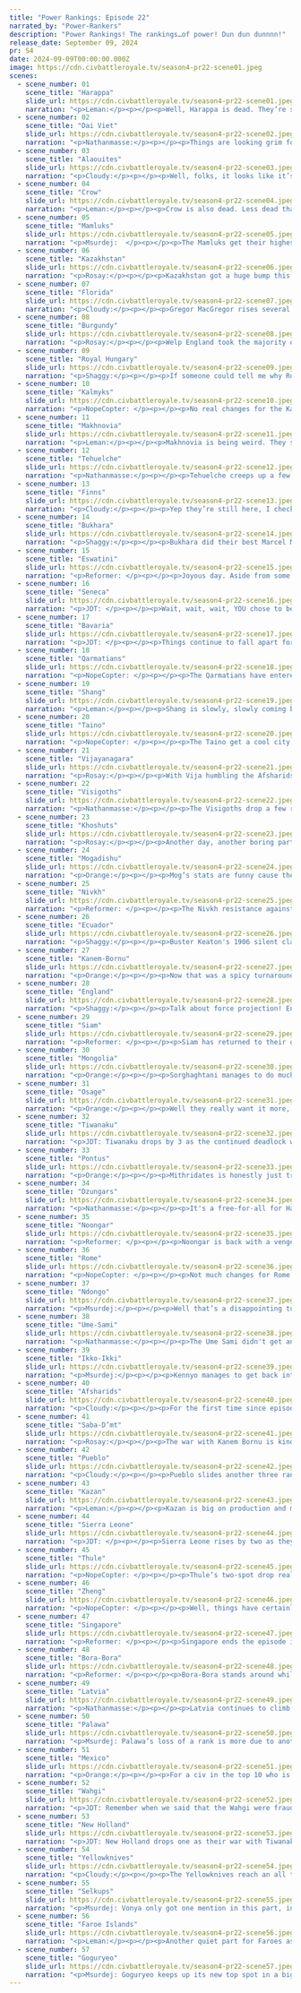 ```yaml
---
title: "Power Rankings: Episode 22"
narrated_by: "Power-Rankers"
description: "Power Rankings! The rankings…of power! Dun dun dunnnn!"
release_date: September 09, 2024
pr: S4
date: 2024-09-09T00:00:00.000Z
image: https://cdn.civbattleroyale.tv/season4-pr22-scene01.jpeg
scenes:
  - scene_number: 01
    scene_title: "Harappa"
    slide_url: https://cdn.civbattleroyale.tv/season4-pr22-scene01.jpeg
    narration: "<p>Leman:</p><p></p><p>Well, Harappa is dead. They’re so dead. It’s so bad. Did you see that slide? They have six units and I’m pretty sure half of them die to a single Knight attack. Harappa, the city, is at half health, every other city is completely surrounded. They’re so dead. The only question left is how many cities are Afsharids getting and how many are Khoshuts getting? I’m guessing one for Afsharids, three for Khoshuts. And none for Bukhara, because Bukhara sucks.</p>"
  - scene_number: 02
    scene_title: "Dai Viet"
    slide_url: https://cdn.civbattleroyale.tv/season4-pr22-scene02.jpeg
    narration: "<p>Nathanmasse:</p><p></p><p>Things are looking grim for Dai Viet.  Their capital is gone for good this time and Zheng’s troops are battering at the gates of Bac Giang. Their only hope is for the threat posed by Ikko-Ikki and Wahgi to draw enough units away that the siege fails.   </p>"
  - scene_number: 03
    scene_title: "Alaouites"
    slide_url: https://cdn.civbattleroyale.tv/season4-pr22-scene03.jpeg
    narration: "<p>Cloudy:</p><p></p><p>Well, folks, it looks like it’s the beginning of the end of Ismail ibn Sharif. Sierra Leone has declared war, and mountains can only do so much to protect them when they’re trying to defend against muskets with composite bowmen and swordsmen. Our consensus is that elimination is very likely on the cards, but probably not before Harappa and Dai Viet. We’ll see whether we’re right about that.</p>"
  - scene_number: 04
    scene_title: "Crow"
    slide_url: https://cdn.civbattleroyale.tv/season4-pr22-scene04.jpeg
    narration: "<p>Leman:</p><p></p><p>Crow is also dead. Less dead than Dai Viet and Harappa, but still dead. It’s not quite as apparent looking at the slides, but looking at the stats, it’s pretty clear that Crow have been ripped to shreds this episode. They lost over half their meager military, lost a quarter of their production, all of their cities are starving. Really the only reason they aren’t last is because Harappa and Dai Viet are somehow even more screwed and because it might be hard to take Baaxawuaashaliiko, the Crow city in Michigan. Like Harappa, the only real question is how many cities are Yellowknives getting and how many are Osage getting? I’m guessing three for Yellowknives and one for Osage, but Osage takes three episodes to take Baaxaquaashaliiko.</p>"
  - scene_number: 05
    scene_title: "Mamluks"
    slide_url: https://cdn.civbattleroyale.tv/season4-pr22-scene05.jpeg
    narration: "<p>Msurdej:  </p><p></p><p>The Mamluks get their highest rank since episode 3, all due to the failures of other civs. This isn’t because of their strength or tenacity, but because nobody has gotten around to crushing them yet. They’ll probably rise a few more spots due to this before dying, so if you want a safe spot to put your stocks that’ll go up, here’s a spot.</p>"
  - scene_number: 06
    scene_title: "Kazakhstan"
    slide_url: https://cdn.civbattleroyale.tv/season4-pr22-scene06.jpeg
    narration: "<p>Rosay:</p><p></p><p>Kazakhstan got a huge bump this part, entirely due to the fall of so many other civs. Don’t let the statistical noise fool you though Kazakhstan is still rump-tier.</p>"
  - scene_number: 07
    scene_title: "Florida"
    slide_url: https://cdn.civbattleroyale.tv/season4-pr22-scene07.jpeg
    narration: "<p>Cloudy:</p><p></p><p>Gregor MacGregor rises several ranks due to some well-timed insurance fraud, orchestrating the destruction of the original St. Augustine that he had already sold to multiple civs, followed by resettlement of the city with all new buildings, their deeds in Floridian hands. I swear this man is a genius.</p>"
  - scene_number: 08
    scene_title: "Burgundy"
    slide_url: https://cdn.civbattleroyale.tv/season4-pr22-scene08.jpeg
    narration: "<p>Rosay:</p><p></p><p>Welp England took the majority of that Burgundussy after all, leaving Burgundy a shadow of its former self. Given that Burgundy is now all but stuck in the alps, I feel like Burgundy is going to be a long term resident of the rump town for a while until the newly found tech gap makes their survival impossible. Either that or they become mountain Belgium.</p>"
  - scene_number: 09
    scene_title: "Royal Hungary"
    slide_url: https://cdn.civbattleroyale.tv/season4-pr22-scene09.jpeg
    narration: "<p>Shaggy:</p><p></p><p>If someone could tell me why Royal Hungary is rising 4 ranks after doing nothing but get citadelled by Latvia this episode, that'd be great.</p>"
  - scene_number: 10
    scene_title: "Kalmyks"
    slide_url: https://cdn.civbattleroyale.tv/season4-pr22-scene10.jpeg
    narration: "<p>NopeCopter: </p><p></p><p>No real changes for the Kalmyks, aside from Makhnovia getting owned, but the fall of several other civs means they get to go up three spots. Given their borders mean it’ll be hard for any one civ to kill them off in a single war even now, they could easily gain a few more spots before they die, too. Progress!</p>"
  - scene_number: 11
    scene_title: "Makhnovia"
    slide_url: https://cdn.civbattleroyale.tv/season4-pr22-scene11.jpeg
    narration: "<p>Leman:</p><p></p><p>Makhnovia is being weird. They spent most of the episode waiting for Pontus to let them turn their cities back on, (Pontus used their UA to put all of Makhnovia’s cities into resistance). Then Makhnovia decided to take its army and move it all to Aleksandrovsk, instead of defending Ekaterinoslav.  We have no idea why they thought this was a good idea? It makes no sense, and it actively lost them a city. Kassa is wide open too so it might have even lost them two cities. Wild choices from the AI.</p>"
  - scene_number: 12
    scene_title: "Tehuelche"
    slide_url: https://cdn.civbattleroyale.tv/season4-pr22-scene12.jpeg
    narration: "<p>Nathanmasse:</p><p></p><p>Tehuelche creeps up a few ranks but their situation is no better than at the start of the episode.  They seem to have sent all of their units to either attack Pampa Koani or embarked them around Koleul Kayke to defend the city.  It’s a bold move Cotton, let’s see if it pays off.</p>"
  - scene_number: 13
    scene_title: "Finns"
    slide_url: https://cdn.civbattleroyale.tv/season4-pr22-scene13.jpeg
    narration: "<p>Cloudy:</p><p></p><p>Yep they’re still here, I checked.</p>"
  - scene_number: 14
    scene_title: "Bukhara"
    slide_url: https://cdn.civbattleroyale.tv/season4-pr22-scene14.jpeg
    narration: "<p>Shaggy:</p><p></p><p>Bukhara did their best Marcel Marceau impression this week by really exploring the limits of their box. Breaking out from Balkh is a hard task this early in the game, Harappa really stuck them in the gut with the land grabs. If the Dzungar plot materializes, they might be able to really threaten Bukhara's soft (read: non-mountainous) underbelly in Turkistan.</p>"
  - scene_number: 15
    scene_title: "Eswatini"
    slide_url: https://cdn.civbattleroyale.tv/season4-pr22-scene15.jpeg
    narration: "<p>Reformer: </p><p></p><p>Joyous day. Aside from some small-scale pillaging, Eswatini comes out of the war with Ndongo COMPLETELY UNSCATHED. Few saw this coming - I certainly didn’t. Now, obviously Eswatini is still weak, and noticeably weaker than anyone in the neighborhood (except maybe Mogadishu), but now they can continue to be plucky in their little corner of the world. In a sense, that is all you can ask for when you’re this close to the bottom. A small adventure of your own, far removed from the stressful race for world domination. Is that not more pleasant than any other option?</p>"
  - scene_number: 16
    scene_title: "Seneca"
    slide_url: https://cdn.civbattleroyale.tv/season4-pr22-scene16.jpeg
    narration: "<p>JDT: </p><p></p><p>Wait, wait, wait, YOU chose to believe Gregor McGregor? You really thought that you could make a deal with him, strengthen your nation, and make a comeback? And look at you now! Getting humiliated by the Taino! -rep for getting scammed. </p>"
  - scene_number: 17
    scene_title: "Bavaria"
    slide_url: https://cdn.civbattleroyale.tv/season4-pr22-scene17.jpeg
    narration: "<p>JDT: </p><p></p><p>Things continue to fall apart for Bavaria as they temporarily lose their core city of Nuremburg to Latvia. To make matters worse, Hungary and England are still circling like vultures, and have the potential to snag cities if the Bavarians aren’t vigilant. Every statline for Bavaria is in the dumpster, and they are now stuck with fewer escape routes for an increasing dearth of expansion options. Maybe it's time to play requiem? </p>"
  - scene_number: 18
    scene_title: "Qarmatians"
    slide_url: https://cdn.civbattleroyale.tv/season4-pr22-scene18.jpeg
    narration: "<p>NopeCopter: </p><p></p><p>The Qarmatians have entered a pretty rough dry spell lately given how dynamic they were at their peak. As always, their neighbors all look stronger than them, but eventually they’ll become so strong that no amount of clutch and wanting it more can turn things around. Presumably, at least. With the likes of Pontus, the Afsharids, and Saba-D’mt as neighbors, you can never say for sure. It’s probably best to act sooner rather than later anyways, though, just to be safe.</p>"
  - scene_number: 19
    scene_title: "Shang"
    slide_url: https://cdn.civbattleroyale.tv/season4-pr22-scene19.jpeg
    narration: "<p>Leman:</p><p></p><p>Shang is slowly, slowly coming back to life. Their science is up 49.0% from last episode indicating that a few of their cities are coming back online. I’m not entirely sure which ones because Shang did not really show up this episode. That’s honestly probably good, because I fear the next time Shang is front and center they’re going to be being carved up by Goguryeo and Zheng.</p>"
  - scene_number: 20
    scene_title: "Taino"
    slide_url: https://cdn.civbattleroyale.tv/season4-pr22-scene20.jpeg
    narration: "<p>NopeCopter: </p><p></p><p>The Taino get a cool city snipe and immediately burn it, what are the odds. Poor guys would look half-decent right now if it wasn’t for their happiness issues (which to be fair they’ve solved now), and of course the double threats of Mexico and New Holland. Still, they look decent if you ignore their neighbors, and they could still hypothetically kill off Florida if they realllly wanted to, so they can’t be too low on the rankings.</p>"
  - scene_number: 21
    scene_title: "Vijayanagara"
    slide_url: https://cdn.civbattleroyale.tv/season4-pr22-scene21.jpeg
    narration: "<p>Rosay:</p><p></p><p>With Vija humbling the Afsharids feeling almost like a distant memory, Vijayanagara is now the 3rd wheel in the anti-Harappa coalition. Joining in on the “fuck over Harappa club” was probably their only move and 1 in 10 times they might get a city out of this, but it’s really going to suck for ol’ Vija losing their anti-Afsharid shield.</p>"
  - scene_number: 22
    scene_title: "Visigoths"
    slide_url: https://cdn.civbattleroyale.tv/season4-pr22-scene22.jpeg
    narration: "<p>Nathanmasse:</p><p></p><p>The Visigoths drop a few ranks which could be on account of their war with Burgundy, Rome, or even the Faroes.  But for me, it's because England ended up with Asturica.  After 100 turns of trying and failing, someone else gets the city which has to hurt.  That said, those ongoing wars are draining and there seems very few opportunities for them to come out ahead so a demotion is warranted.</p>"
  - scene_number: 23
    scene_title: "Khoshuts"
    slide_url: https://cdn.civbattleroyale.tv/season4-pr22-scene23.jpeg
    narration: "<p>Rosay:</p><p></p><p>Another day, another boring part for Khoshuts… HEY WAIT A MINUTE THEY'RE ACTUALLY ON A CONQUEST. That’s right this was the part the Khoshuts decided that “hey I can be relevant too” and declared a war, and are actually fucking advancing over the Great Wall. They could score the fifth elimination of the cycle too, barring Zheng or the Afsharids getting a kill first. As an added bonus, if the Khoshuts win just one city, that would be an advancement into weaker territory, as opposed to, say eliminating the neighborhood rump and being on the doorstep of a great power afterwards.</p>"
  - scene_number: 24
    scene_title: "Mogadishu"
    slide_url: https://cdn.civbattleroyale.tv/season4-pr22-scene24.jpeg
    narration: "<p>Orange:</p><p></p><p>Mog’s stats are funny cause they have abysmal production but quite a lot of strength, they also have real good population but terrible effective science somehow. Maybe it’s the UU’s? It’s hard to say. But either way they should try to turn those stats around by using that military to take over a bunch of nearby cities and get more production. Agreed? No? Abu Bakr just wants to sit around and do nothing? I mean, I guess fine by me who am I to judge…</p>"
  - scene_number: 25
    scene_title: "Nivkh"
    slide_url: https://cdn.civbattleroyale.tv/season4-pr22-scene25.jpeg
    narration: "<p>Reformer: </p><p></p><p>The Nivkh resistance against the statistically superior Thule is simply amazing. You have to admire it. And this is with Nivkh’s one hand tied around their back - a large portion of their navy is stuck by their capital, behind Goguryeo borders, unable to contribute to the war. All the more embarrassing for Thule, of course. Nivkh is impressing us all once again with how competent they are at war. We’ve seen it before when they fought the Ikko-Ikki - who are also statistically superior to Nivkh. Still I cannot help but feel concerned. Thule’s advantages should eventually be able to shine through. And this war is hurting Nivkh, even if it could be hurting a lot worse. Peace sooner rather than later would be beneficial - ideally with the flipzone in Nivhk’s hands. </p>"
  - scene_number: 26
    scene_title: "Ecuador"
    slide_url: https://cdn.civbattleroyale.tv/season4-pr22-scene26.jpeg
    narration: "<p>Shaggy:</p><p></p><p>Buster Keaton's 1906 silent classic “Lost in Ecuador” is surely one for the ages. Blending Keaton's trademark deadpan expression with the lively bustle that the Ecuadorean military is known for, the film holds up a mirror to the entire cylinder and forces people from all civs to confront the horrors they have created with a nice dash of physical comedy. I especially loved the bit where Keaton accidentally joins a mountain expedition by holding a map upside down and traveling well away from the front. 5/7, the PR team felt they needed to take a couple points off for originality.</p>"
  - scene_number: 27
    scene_title: "Kanem-Bornu"
    slide_url: https://cdn.civbattleroyale.tv/season4-pr22-scene27.jpeg
    narration: "<p>Orange:</p><p></p><p>Now that was a spicy turnaround, K-B managed to not just hold off an attack from Saba-D’mt, but take a city in the process. Though I guess calling it an “attack” is a bit much given that while Saba did declare the war, they didn’t really send any units to go fight it. And despite their production they were refusing to build more units, though to be fair K-B has even less military strength. Sometimes you really can just do more with less, and K-B is hoping that will take them to vie for the spot on top of Africa.</p>"
  - scene_number: 28
    scene_title: "England"
    slide_url: https://cdn.civbattleroyale.tv/season4-pr22-scene28.jpeg
    narration: "<p>Shaggy:</p><p></p><p>Talk about force projection! England captures Autun (finally) using their best wireless death signals to literally clear a path to the city for themselves. The plague descends on the Visigoths next after England is given Asturica, though I'm sure Henry will simply be pleased by his French gains and I at least hope that he'll think about reinforcing briefly before continuing the carnage.</p>"
  - scene_number: 29
    scene_title: "Siam"
    slide_url: https://cdn.civbattleroyale.tv/season4-pr22-scene29.jpeg
    narration: "<p>Reformer: </p><p></p><p>Siam has returned to their old habits after taking a beating from Singapore. That is, science turtling and wonderwhoring. You’d think getting beat up like that would make you change your strategy, but no. Not at all. Siam is helplessly addicted to the feeling of researching really advanced stuff. It’s probably an amazing place to live honestly. Shame that the world Siam lives in is so unstable and hostile. This cultural and technological paradise won’t last forever - so they better enjoy it while they have it.</p>"
  - scene_number: 30
    scene_title: "Mongolia"
    slide_url: https://cdn.civbattleroyale.tv/season4-pr22-scene30.jpeg
    narration: "<p>Orange:</p><p></p><p>Sorghaghtani manages to do much better than expected by holding off Gogurt from making any gains, quickly flipping back any of the like two cities facing most of the conflict. Gogurt also has a surprisingly low military score for their size, 18k compared to Mongolia’s 11k, so it's quite possible Mongolia can get out of this one without much more than some depopulated border cities.</p>"
  - scene_number: 31
    scene_title: "Osage"
    slide_url: https://cdn.civbattleroyale.tv/season4-pr22-scene31.jpeg
    narration: "<p>Orange:</p><p></p><p>Well they really want it more, it's gotta be said. Despite losing the two cities they were gifted, Osage is still trying hard, joining against the Crow in the hopes that they can squeeze another free city out of this (I mean, or take a city but like they’re Osage they don’t operate like that). They really do need this expansion, cause they somehow can’t contend with Seneca who are really the only other attack option. </p>"
  - scene_number: 32
    scene_title: "Tiwanaku"
    slide_url: https://cdn.civbattleroyale.tv/season4-pr22-scene32.jpeg
    narration: "<p>JDT: Tiwanaku drops by 3 as the continued deadlock with New Holland continues to gum up any potential from them. Nothing changed statwise or positionally, but with other powers showing more action and the knowledge that South America is most likely a deadlocked continent for a while, Tiwanaku’s prospects look kinda dim. Plus, there's always the possibility of Bora Bora or Ecuador coming in with the steel chair, and if the battle gets too protracted, New Holland in theory has the decisive material edge. </p>"
  - scene_number: 33
    scene_title: "Pontus"
    slide_url: https://cdn.civbattleroyale.tv/season4-pr22-scene33.jpeg
    narration: "<p>Orange:</p><p></p><p>Mithridates is honestly just trying to have a nice chill war. His last wars weren’t very successful and he’s just wanting something small to ease back into the swing of things. And it’s going nice, don’t have to send the whole army, just a few units to go take Ekaterinoslav. Nice, simple, easy. Just what he needed. </p>"
  - scene_number: 34
    scene_title: "Dzungars"
    slide_url: https://cdn.civbattleroyale.tv/season4-pr22-scene34.jpeg
    narration: "<p>Nathanmasse:</p><p></p><p>It's a free-for-all for Harappa's cities but it looks like the Dzungars are going to come up short.  It's just too difficult maneuvering an army through the mountains at this point.  They still have plenty of options if they were to pick one but their perennial passivity makes me think that's unlikely.</p>"
  - scene_number: 35
    scene_title: "Noongar"
    slide_url: https://cdn.civbattleroyale.tv/season4-pr22-scene35.jpeg
    narration: "<p>Reformer: </p><p></p><p>Noongar is back with a vengeance! The distracted Singaporeans will pay dearly for moving the vast majority of their units westward to fight Vijayanagara. The two have essentially equal production, so momentum will be very meaningful - and with the element of surprise on their side, Noongar should be able to gain momentum. Java should be easy pickings, undefended as it is, though advancing further from there will prove difficult. Of course, even two cities would be a good boon at this point. Palawa is still immensely strong in comparison, and Noongar’s underdog attitude won’t carry them against Palawa forever. Eventually stats will reign supreme in this equation. When war comes to Australia again, Noongar needs to have equalized enough to hold on - or, ideally, emerge victorious. </p>"
  - scene_number: 36
    scene_title: "Rome"
    slide_url: https://cdn.civbattleroyale.tv/season4-pr22-scene36.jpeg
    narration: "<p>NopeCopter: </p><p></p><p>Not much changes for Rome this episode, but some reconsideration of their chances at victory cause some slight backslide. The Mediterranean is looking tougher than ever to make any more progress in, and with Ingolstadt and the Alps in the way, Europe is looking rough too. The war against Kanem-Bornu is making Africa look like a dead-end as well, so it’s really hard to say whether there’s anything left for Rome anymore even if they are still trying. Here’s hoping they’ve still got some more surprises tucked away, because it would be a shame to see this turn out to be their greatest extent.</p>"
  - scene_number: 37
    scene_title: "Ndongo"
    slide_url: https://cdn.civbattleroyale.tv/season4-pr22-scene37.jpeg
    narration: "<p>Msurdej:</p><p></p><p>Well that’s a disappointing turn of events. Ana Nzinga wraps up her war with the weaker Eswatini, having taken 0 cities. It’s always sad to see a stronger civ take on a weaker civ and have nothing come of it, but this means Eswatini will remain a thorn in Ndongo’s side. A thorn that will further decrease her chances of winning Africa, let alone the region.</p>"
  - scene_number: 38
    scene_title: "Ume-Sami"
    slide_url: https://cdn.civbattleroyale.tv/season4-pr22-scene38.jpeg
    narration: "<p>Nathanmasse:</p><p></p><p>The Ume Sami didn't get any screen time this episode but trust me, they're still up there.  They have some pretty solid stats but being stuck between the Faroe Islands and Latvia give them limited options to expand.</p>"
  - scene_number: 39
    scene_title: "Ikko-Ikki"
    slide_url: https://cdn.civbattleroyale.tv/season4-pr22-scene39.jpeg
    narration: "<p>Msurdej:</p><p></p><p>Kennyo manages to get back into the top 20 as he joins a war against the Zheng.  His forces march over the northeastern lands of Zheng, and move to take some of their island cities as well. Changhua is nearly his, and Guangzhou could soon follow. Though they still need to find a way to not lose to the Goguryeo before their current ally decides to go for them next...</p>"
  - scene_number: 40
    scene_title: "Afsharids"
    slide_url: https://cdn.civbattleroyale.tv/season4-pr22-scene40.jpeg
    narration: "<p>Cloudy:</p><p></p><p>For the first time since episode 16, the Afsharids have gained ranks, finally halting their long, slow slide from 5th place. The reason is obvious enough. Afsharid forces have swarmed into Harappa, threatening to overwhelm multiple cities in a matter of turns, and unless the Khoshuts get there first, the Afsharids will add a second capital to their empire, not to mention the agricultural and industrial powerhouse that is the Indus Valley region. Once we know for sure that the Afsharids will be the beneficiary instead of the Khoshuts, I wouldn’t be surprised to see Nader Shah rise even further.</p>"
  - scene_number: 41
    scene_title: "Saba-D’mt"
    slide_url: https://cdn.civbattleroyale.tv/season4-pr22-scene41.jpeg
    narration: "<p>Rosay:</p><p></p><p>The war with Kanem Bornu is kinda a Rorschach test. If you see Saba as the future hegemon of Africa, this war isn’t enough to knock them out of the top 15 in the rankings. If you don’t and see Africa as being contested, then Saba blundered the early war and is on their way down. Personally, I’m in the former camp, while the latter is right about Saba making early war missteps, but for every unit Saba throws into a meatgrinder, two more will take its place; while for every Kanem Bornu unit lost, a minor miracle is needed to get a new unit in the field.</p>"
  - scene_number: 42
    scene_title: "Pueblo"
    slide_url: https://cdn.civbattleroyale.tv/season4-pr22-scene42.jpeg
    narration: "<p>Cloudy:</p><p></p><p>Pueblo slides another three ranks this week on account of continued losses, including their Japanese colony and another city in Hawaii, although the latter remains contested. Their stats have also continued to fall, reaching 23rd overall, much lower than we’ve ranked them. By putting them 16th, we’re betting that they will come out of this war without losing too much more than they already have, in which case they will be able to rebuild—but make no mistake, their floor here is practically in the Marianas Trench, because complete collapse is theoretically possible even if Mexico hasn’t taken any more cities as of yet.</p>"
  - scene_number: 43
    scene_title: "Kazan"
    slide_url: https://cdn.civbattleroyale.tv/season4-pr22-scene43.jpeg
    narration: "<p>Leman:</p><p></p><p>Kazan is big on production and military but light on science which makes them really hard to place for me. They’re solid and impressive but they’re really behind and kind of out of expansion opportunities too, with powerful neighbors like Latvia and Selkups. Makhnovia and Kalmyks are good choices, but I’d love for them to fix their science before they put their production to good use.</p>"
  - scene_number: 44
    scene_title: "Sierra Leone"
    slide_url: https://cdn.civbattleroyale.tv/season4-pr22-scene44.jpeg
    narration: "<p>JDT: </p><p></p><p>Sierra Leone rises by two as they suddenly find themselves as the best positioned of Africa’s big 3 thanks to Ndongo and Saba fumbling the bag against Eswatini and Kanem Bornu respectively. Well, it's not just the comparative weakness of their rivals. Their manpower and tech count are still top amongst Africa. Their production and science are still passable. And now, they’re using that military against the Alaouites in an effort to finish them off! Another important note is that Kanem Borrnu is wide open right now for the mighty Sierra Leone army to sweep in and achieve victory against. Will they take advantage? Then again, with how destructive their UA is and the current state of Saba, maybe it might be best not to attack them…</p>"
  - scene_number: 45
    scene_title: "Thule"
    slide_url: https://cdn.civbattleroyale.tv/season4-pr22-scene45.jpeg
    narration: "<p>NopeCopter: </p><p></p><p>Thule’s two-spot drop really doesn’t accurately reflect just how much PR opinion has shifted against them recently. Once considered equal to both the Pueblo and Yellowknives, and perhaps even the strongest of the bunch, their failures against the Yellowknives and now the Nivkh are really starting to show their weaknesses. Namely, that they’re trapped without the skills to really break out even against much weaker civs. The Yellowknives were understandable, but when even the Nivkh - with half of their navy blocked off from the battlefield, mind you - is currently up a city, you know something’s wrong. Their stats are still pretty good, so you never know if they could turn things around, but confidence in the giants of the north hasn’t been this low in quite some time. At least they’re having some success on the east coast? [Editor’s note: hahahahaha]</p>"
  - scene_number: 46
    scene_title: "Zheng"
    slide_url: https://cdn.civbattleroyale.tv/season4-pr22-scene46.jpeg
    narration: "<p>NopeCopter: </p><p></p><p>Well, things have certainly taken a turn for the worse for Zheng. Actually, it’s more like multiple turns for the worse - not only have the Wahgi suddenly gained the upper hand in their war with Zheng, owing primarily to the pirates just sort of throwing away a bunch of ships without a melee unit to actually take cities, but both the Ikko-Ikki and Goguryeo have declared war - and Goguryeo has the open borders necessary to post a threat! It’s hard to tell just how bad this is for Zheng’s long-term prospects, especially since the Ikko-Ikki have long since forgotten how boats work, but in the worst case the war could be a major blow to their long-term prospects. A weak Southeast Asian presence only amounts to free cities whenever Singapore comes knocking, after all, and while a land-based Zheng empire that grows off Shang and Siam wouldn’t be unreasonable, it also wouldn’t be playing to their strengths. Zheng is on the back foot now, and it’s hard to say just whether they’ll control the damage or keep going and fall flat on their ass.</p>"
  - scene_number: 47
    scene_title: "Singapore"
    slide_url: https://cdn.civbattleroyale.tv/season4-pr22-scene47.jpeg
    narration: "<p>Reformer: </p><p></p><p>Singapore ends the episode in a precarious position. In the war against Vijayanagara, Singapore holds the upper hand, but has failed to make much headway so far. But Vijayanagara’s inevitable collapse aside, Singapore has received a fresh war declaration: Noongar. Singapore’s eastern flank is rather weakly defended, on account of the troops being pulled west to fight Vijayanagara, and this has given Noongar the perfect opportunity to blitz the two Singaporean islands on Java. In terms of production, the two are neck-and-neck, meaning after the initial burst of activity, the combatants may settle into a stalemate. However, Singapore has recently acquired an advantage that may allow them to achieve victory - or at the very least prevent significant losses - and that is the Warships tech. This allows them to build the best of the age of sail units, ship of the line. This melee ship will wreak havoc among Noongar’s frigates and privateers if given the chance. Altogether, I don’t give much confidence for Singaporean expansion in the coming episode, but holding onto their current cities is not out of the question. </p>"
  - scene_number: 48
    scene_title: "Bora-Bora"
    slide_url: https://cdn.civbattleroyale.tv/season4-pr22-scene48.jpeg
    narration: "<p>Reformer: </p><p></p><p>Bora-Bora stands around while most of their neighbors are busy at war. Palawa admittedly is at peace, but Tiwanaku is fighting for their damn life, while Wahgi is having success against Zheng after some initial struggles. Wahgi rising to the occasion ONCE AGAIN should cause some concern among the Bora fans. This giant of population and tech keeps on succeeding, and they make for a natural rival for the likewise maritime Bora. Which, again, is to mention nothing of Palawa. In the near future, as the oceans continue to open up, the ascendant Mexico will also make for a competent rival. Bora may be a giant, but they find themselves in the company of giants, and every episode of inaction is a wasted opportunity. In an ideal world, Bora stabs Wahgi in the back RIGHT NOW while Wahgi’s troops are entirely focused on Zheng. The rewards would potentially catapult Bora to the top 5. </p>"
  - scene_number: 49
    scene_title: "Latvia"
    slide_url: https://cdn.civbattleroyale.tv/season4-pr22-scene49.jpeg
    narration: "<p>Nathanmasse:</p><p></p><p>Latvia continues to climb through the ranks thanks to their great stats and momentum.  Each of their cities is an absolute powerhouse but they're so spread out that we only see two or three at a time.  They did make a little progress flipping Nuremberg, but it ultimately stayed in Bavarian hands.  At this point I'd say they should just cut their losses, regroup, and try an easier target.  Now that they’re solidly in the top 10, they will need to convert these wars into actual gains if they want to keep it.</p>"
  - scene_number: 50
    scene_title: "Palawa"
    slide_url: https://cdn.civbattleroyale.tv/season4-pr22-scene50.jpeg
    narration: "<p>Msurdej: Palawa’s loss of a rank is more due to another civ gaining ranks past them than it is about anything they’ve done. They are still an Australia civ that’s got a decent army and stats. But there is a problem underneath it all. Roughly half of that big military number up in the top right is gold power, and their actual military might is much closer to Noongar’s (though still one of the largest armies in the cylinder). We also saw that Palawa had less visible land units than Noongar seemed to have, which could make for another upset in the making. But with the production, city, and tech advantage, Tarenorerer is still the favorite to win the Australian continent.</p>"
  - scene_number: 51
    scene_title: "Mexico"
    slide_url: https://cdn.civbattleroyale.tv/season4-pr22-scene51.jpeg
    narration: "<p>Orange:</p><p></p><p>For a civ in the top 10 who is at war with a large neighbor, Mexico somehow managed to avoid being mentioned even once during this part. I have no idea how they pulled that off, I can only assume it's ineptitude and will use it to further support my Pueblo-supremacist beliefs. Though really all this says is that the Baja peninsula and northwest Mexico are just far too rough of terrain for any progress to be made by either side. They should make peace since nothing is gonna happen here I guarantee it and go attack Osage who are WIDE OPEN literally free continent if they take over Osage. C’mon Max, step up.</p>"
  - scene_number: 52
    scene_title: "Wahgi"
    slide_url: https://cdn.civbattleroyale.tv/season4-pr22-scene52.jpeg
    narration: "<p>JDT: Remember when we said that the Wahgi were frauds that can never get anything done because of their horrific production? Welp, guess what, their biggest limiting factor has been broken. Their production has skyrocketed up by 58.7%, potentially related to gaining wonders from flipping Simuay. This still puts their production as distinctly mediocre, but 284 is a workable number on par with most other high-mid tier civs. It's not just production however. The fact is, they still have literally everything else going for them. Good military competence, the highest science and growth rate in the cylinder, a small happiness buffer, and while their military isn’t good per se, it's still bigger than Zheng's current military. Speaking of the war with Zheng, the Wahgi are winning, given their previous Simuay flip and the holding of most of their core lands, and may in fact turn the tables on Zheng and take more land in the future. Be on the prowl, because the Wahgi have proven they’re not so dead yet. </p>"
  - scene_number: 53
    scene_title: "New Holland"
    slide_url: https://cdn.civbattleroyale.tv/season4-pr22-scene53.jpeg
    narration: "<p>JDT: New Holland drops one as their war with Tiwanaku goes nowhere, neither side finding any advantage in spite of New Holland's much, much more impressive stats (4th overall). That's been the name of the game for New Holland - crazy stats, no conversion. Be it terrain, enemy units or their naval focus, New Holland seems perennially unable to snowball, even when they are hegemon of South America. If these failures continue, they may just lose their seat as a respected power, so Maurits better get his game up. </p>"
  - scene_number: 54
    scene_title: "Yellowknives"
    slide_url: https://cdn.civbattleroyale.tv/season4-pr22-scene54.jpeg
    narration: "<p>Cloudy:</p><p></p><p>The Yellowknives reach an all time high of 4th place this week, and they could yet go higher still, as they bring the hammer down on Joe Medicine Crow. The Crow aren’t long for this world, and the Yellowknives will get most of the spoils no matter how the chips ultimately fall. With Pueblo nearing collapse and Thule flailing helplessly, the Yellowknives now fully outclass all their neighbors, and unless they completely go to sleep after this, they’ll be well-positioned for the eventual showdown  (we think) with Mexico for control of the continent. </p>"
  - scene_number: 55
    scene_title: "Selkups"
    slide_url: https://cdn.civbattleroyale.tv/season4-pr22-scene55.jpeg
    narration: "<p>Msurdej: Vonya only got one mention in this part, in a slide that showed the border between them and Kazan. Their wars aren’t relevant to them, letting them build up whatever they want. If they decide to go back on the warpath, their best bet is likely Pavlodar. If they want to grab more than one city, Kazan is looking a little weak at the moment. A potential team up with Goguryeo could get some cities off Mongolia too. There are options for the Selkups still, but they will need to seize those options if they want to get higher than third.</p>"
  - scene_number: 56
    scene_title: "Faroe Islands"
    slide_url: https://cdn.civbattleroyale.tv/season4-pr22-scene56.jpeg
    narration: "<p>Leman:</p><p></p><p>Another quiet part for Faroes as they keep steady in second place. I know they’re at war with Visigoths, and that is nice, but that’s probably just going to result in that Irish city being set on fire. They are still incredibly unhappy, meaning they have no growth whatsoever, haven’t participated in any wars and haven’t really done anything else of note yet. Honestly, it’s kind of good that Faroes hit this unhappy slump. Faroes have barely had any population growth in like four episodes and are working with 60% of their production and still managed to easily coast into second place. Imagine what terror they would have wrought without those nerfs? It’d be like Uruguay but worse.</p>"
  - scene_number: 57
    scene_title: "Goguryeo"
    slide_url: https://cdn.civbattleroyale.tv/season4-pr22-scene57.jpeg
    narration: "<p>Msurdej: Goguryeo keeps up its new top spot in a big way, taking on Zheng this part. While the war with Mongolia has been stymied, the Pueblo have at least been kicked off of Japan, and are going back and forth with them in Hawaii. And with the Ikko-Ikki giving them open borders, it just remains to be seen whether Gwanggaeto join the battle in earnest. He miiiight be spreading himself too thin if he does, especially since his army is a little lacking. But with their effective science leagues ahead of anyone else, and their production at the top of the food chain, they can start pumping out new units, and hopefully take some more land.</p>"
---
```

